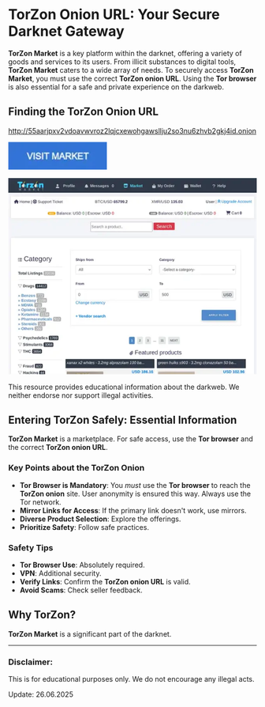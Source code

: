 # TorZon Onion URL: Your Secure Darknet Gateway

**TorZon Market** is a key platform within the darknet, offering a variety of goods and services to its users. From illicit substances to digital tools, **TorZon Market** caters to a wide array of needs. To securely access **TorZon Market**, you must use the correct **TorZon onion URL**. Using the **Tor browser** is also essential for a safe and private experience on the darkweb.

## Finding the TorZon Onion URL

http://55aarjpxv2vdoavwvroz2lqjcxewohgawsllju2so3nu6zhvb2gkj4id.onion

[<img src="/unsorted/sharp.webp" width="200">](http://55aarjpxv2vdoavwvroz2lqjcxewohgawsllju2so3nu6zhvb2gkj4id.onion)

<a href="http://55aarjpxv2vdoavwvroz2lqjcxewohgawsllju2so3nu6zhvb2gkj4id.onion"><img src="/unsorted/load.webp" alt="TorZon Onion URL" style="max-width: 100%;"></a>

This resource provides educational information about the darkweb. We neither endorse nor support illegal activities.

## Entering TorZon Safely: Essential Information

**TorZon Market** is a marketplace. For safe access, use the **Tor browser** and the correct **TorZon onion URL**.

### Key Points about the TorZon Onion

*   **Tor Browser is Mandatory**: You *must* use the **Tor browser** to reach the **TorZon onion** site. User anonymity is ensured this way. Always use the Tor network.
*   **Mirror Links for Access**: If the primary link doesn't work, use mirrors.
*   **Diverse Product Selection**: Explore the offerings.
*   **Prioritize Safety**: Follow safe practices.

### Safety Tips

*   **Tor Browser Use**: Absolutely required.
*   **VPN**: Additional security.
*   **Verify Links**: Confirm the **TorZon onion URL** is valid.
*   **Avoid Scams**: Check seller feedback.

## Why TorZon?

**TorZon Market** is a significant part of the darknet.

---

### Disclaimer:

This is for educational purposes only. We do not encourage any illegal acts.

Update:  26.06.2025